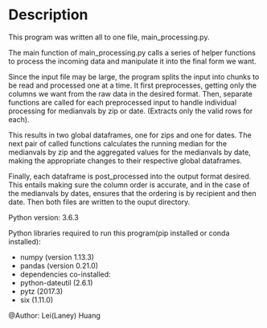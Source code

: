 # Description

This program was written all to one file, main_processing.py. 


The main function of main_processing.py calls a series of helper functions to process the incoming data and manipulate it into the final form we want.

Since the input file may be large, the program splits the input into chunks to be read and processed one at a time. It first preprocesses, getting only the columns we want from the raw data in the desired format. Then, separate functions are called for each preprocessed input to handle individual processing for medianvals by zip or date. (Extracts only the valid rows for each).

This results in two global dataframes, one for zips and one for dates. The next pair of called functions calculates the running median for the medianvals by zip and the aggregated values for the medianvals by date, making the appropriate changes to their respective global dataframes. 

Finally, each dataframe is post_processed into the output format desired. This entails making sure the column order is accurate, and in the case of the medianvals by dates, ensures that the ordering is by recipient and then date. Then both files are written to the ouput directory.






Python version: 3.6.3

Python libraries required to run this program(pip installed or conda installed):
- numpy (version 1.13.3)
- pandas (version 0.21.0)
- dependencies co-installed: 
 - python-dateutil (2.6.1)
 - pytz (2017.3)
 - six (1.11.0)


@Author: Lei(Laney) Huang
